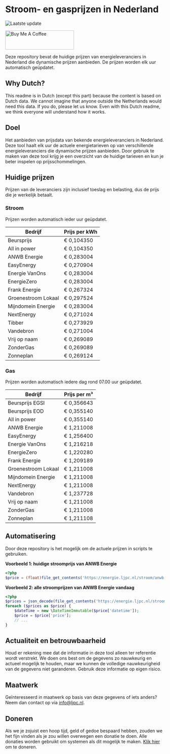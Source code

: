 # Stroom- en gasprijzen in Nederland

![Laatste update](https://img.shields.io/badge/laatste%20update-2025--05--24%2020%3A00%20CET-brightgreen)

<a href="https://www.buymeacoffee.com/Lars-" target="_blank"><img src="https://cdn.buymeacoffee.com/buttons/v2/default-orange.png" alt="Buy Me A Coffee" height="60" style="height: 60px !important;width: 217px !important;" ></a>

Deze repository bevat de huidige prijzen van energieleveranciers in Nederland die dynamische prijzen aanbieden. De prijzen worden elk uur automatisch geüpdatet.

## Why Dutch?

This readme is in Dutch (except this part) because the content is based on Dutch data. We cannot imagine that anyone outside the Netherlands would need this data. If you do, please let us know. Even with this Dutch readme, we think
everyone will understand how it works.

## Doel

Het aanbieden van prijsdata van bekende energieleveranciers in Nederland. Deze tool haalt elk uur de actuele energietarieven op van verschillende energieleveranciers die dynamische prijzen aanbieden. Door gebruik te maken van deze tool
krijg je een overzicht van de huidige tarieven en kun je beter inspelen op prijsschommelingen.

## Huidige prijzen

Prijzen van de leveranciers zijn inclusief toeslag en belasting, dus de prijs die je werkelijk betaalt.

### Stroom

Prijzen worden automatisch ieder uur geüpdatet.

 Bedrijf | Prijs per kWh 
---------|---------------
Beursprijs | € 0,104350
All in power | € 0,104350
ANWB Energie | € 0,283004
EasyEnergy | € 0,270904
Energie VanOns | € 0,283004
EnergieZero | € 0,283004
Frank Energie | € 0,267324
Groenestroom Lokaal | € 0,297524
Mijndomein Energie | € 0,283004
NextEnergy | € 0,271024
Tibber | € 0,273929
Vandebron | € 0,271004
Vrij op naam | € 0,269089
ZonderGas | € 0,269089
Zonneplan | € 0,269124


### Gas

Prijzen worden automatisch iedere dag rond 07.00 uur geüpdatet.

 Bedrijf | Prijs per m³ 
---------|--------------
Beursprijs EGSI | € 0,356643
Beursprijs EOD | € 0,355140
All in power | € 0,355140
ANWB Energie | € 1,211008
EasyEnergy | € 1,256400
Energie VanOns | € 1,216218
EnergieZero | € 1,220280
Frank Energie | € 1,209189
Groenestroom Lokaal | € 1,211008
Mijndomein Energie | € 1,211008
NextEnergy | € 1,211008
Vandebron | € 1,237728
Vrij op naam | € 1,211008
ZonderGas | € 1,211008
Zonneplan | € 1,211108


## Automatisering

Door deze repository is het mogelijk om de actuele prijzen in scripts te gebruiken.

**Voorbeeld 1: huidige stroomprijs van ANWB Energie**

```php
<?php
$price = (float)file_get_contents('https://energie.ljpc.nl/stroom/anwb-energie-nu.txt');

```

**Voorbeeld 2: alle stroomprijzen van ANWB Energie vandaag**

```php
<?php
$prices = json_decode(file_get_contents('https://energie.ljpc.nl/stroom/all-in-power-vandaag.json'),true);
foreach ($prices as $price) {
    $dateTime = new \DateTimeImmutable($price['datetime']);
    $price = $price['price'];
    // ...
}
```

## Actualiteit en betrouwbaarheid

Houd er rekening mee dat de informatie in deze tool alleen ter referentie wordt verstrekt. We doen ons best om de gegevens zo nauwkeurig en actueel mogelijk te houden, maar we kunnen de volledige nauwkeurigheid van de gegevens niet
garanderen. Gebruik deze informatie op eigen risico.

## Maatwerk

Geïnteresseerd in maatwerk op basis van deze gegevens of iets anders? Neem dan contact op
via [info@ljpc.nl](mailto:info@ljpc.nl?subject=Energie%20prijzen).

## Doneren

Als we je zojuist een hoop tijd, geld of gedoe bespaard hebben, zouden we het fijn vinden als je zou willen overwegen een
donatie te doen. Alle donaties worden gebruikt om systemen als dit mogelijk te
maken. [Klik hier](https://www.buymeacoffee.com/Lars-) om te doneren.
